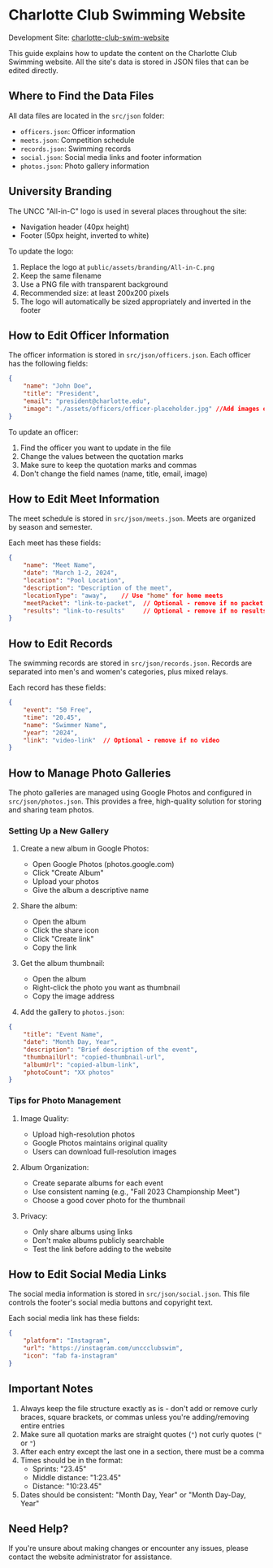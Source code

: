 # Charlotte Club Swimming Website

Development Site: [charlotte-club-swim-website](https://charlotte-club-swim-website-1pnk6y7ph-ztw21s-projects.vercel.app/)

This guide explains how to update the content on the Charlotte Club Swimming website. All the site's data is stored in JSON files that can be edited directly.

## Where to Find the Data Files

All data files are located in the `src/json` folder:
- `officers.json`: Officer information
- `meets.json`: Competition schedule
- `records.json`: Swimming records
- `social.json`: Social media links and footer information
- `photos.json`: Photo gallery information

## University Branding

The UNCC "All-in-C" logo is used in several places throughout the site:
- Navigation header (40px height)
- Footer (50px height, inverted to white)

To update the logo:
1. Replace the logo at `public/assets/branding/All-in-C.png`
2. Keep the same filename
3. Use a PNG file with transparent background
4. Recommended size: at least 200x200 pixels
5. The logo will automatically be sized appropriately and inverted in the footer

## How to Edit Officer Information

The officer information is stored in `src/json/officers.json`. Each officer has the following fields:
```json
{
    "name": "John Doe",
    "title": "President",
    "email": "president@charlotte.edu",
    "image": "./assets/officers/officer-placeholder.jpg" //Add images of the officers in public/assets/officers and change the filenames appropriately.
}
```

To update an officer:
1. Find the officer you want to update in the file
2. Change the values between the quotation marks
3. Make sure to keep the quotation marks and commas
4. Don't change the field names (name, title, email, image)

## How to Edit Meet Information

The meet schedule is stored in `src/json/meets.json`. Meets are organized by season and semester.

Each meet has these fields:
```json
{
    "name": "Meet Name",
    "date": "March 1-2, 2024",
    "location": "Pool Location",
    "description": "Description of the meet",
    "locationType": "away",    // Use "home" for home meets
    "meetPacket": "link-to-packet",  // Optional - remove if no packet
    "results": "link-to-results"     // Optional - remove if no results
}
```

## How to Edit Records

The swimming records are stored in `src/json/records.json`. Records are separated into men's and women's categories, plus mixed relays.

Each record has these fields:
```json
{
    "event": "50 Free",
    "time": "20.45",
    "name": "Swimmer Name",
    "year": "2024",
    "link": "video-link"  // Optional - remove if no video
}
```

## How to Manage Photo Galleries

The photo galleries are managed using Google Photos and configured in `src/json/photos.json`. This provides a free, high-quality solution for storing and sharing team photos.

### Setting Up a New Gallery

1. Create a new album in Google Photos:
   - Open Google Photos (photos.google.com)
   - Click "Create Album"
   - Upload your photos
   - Give the album a descriptive name

2. Share the album:
   - Open the album
   - Click the share icon
   - Click "Create link"
   - Copy the link

3. Get the album thumbnail:
   - Open the album
   - Right-click the photo you want as thumbnail
   - Copy the image address

4. Add the gallery to `photos.json`:
```json
{
    "title": "Event Name",
    "date": "Month Day, Year",
    "description": "Brief description of the event",
    "thumbnailUrl": "copied-thumbnail-url",
    "albumUrl": "copied-album-link",
    "photoCount": "XX photos"
}
```

### Tips for Photo Management

1. Image Quality:
   - Upload high-resolution photos
   - Google Photos maintains original quality
   - Users can download full-resolution images

2. Album Organization:
   - Create separate albums for each event
   - Use consistent naming (e.g., "Fall 2023 Championship Meet")
   - Choose a good cover photo for the thumbnail

3. Privacy:
   - Only share albums using links
   - Don't make albums publicly searchable
   - Test the link before adding to the website

## How to Edit Social Media Links

The social media information is stored in `src/json/social.json`. This file controls the footer's social media buttons and copyright text.

Each social media link has these fields:
```json
{
    "platform": "Instagram",
    "url": "https://instagram.com/unccclubswim",
    "icon": "fab fa-instagram"
}
```

## Important Notes

1. Always keep the file structure exactly as is - don't add or remove curly braces, square brackets, or commas unless you're adding/removing entire entries
2. Make sure all quotation marks are straight quotes (`"`) not curly quotes (`"` or `"`)
3. After each entry except the last one in a section, there must be a comma
4. Times should be in the format:
   - Sprints: "23.45"
   - Middle distance: "1:23.45"
   - Distance: "10:23.45"
5. Dates should be consistent: "Month Day, Year" or "Month Day-Day, Year"

## Need Help?

If you're unsure about making changes or encounter any issues, please contact the website administrator for assistance.
